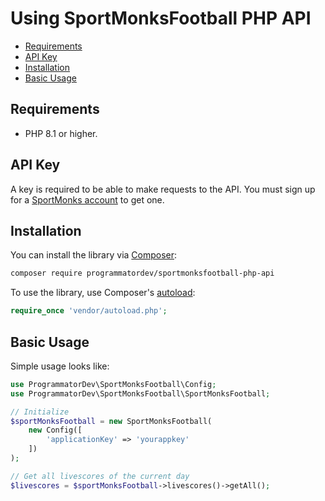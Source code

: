 # Using SportMonksFootball PHP API

- [Requirements](#requirements)
- [API Key](#api-key)
- [Installation](#installation)
- [Basic Usage](#basic-usage)

## Requirements

- PHP 8.1 or higher.

## API Key

A key is required to be able to make requests to the API.
You must sign up for a [SportMonks account](https://www.sportmonks.com/football-api/) to get one.

## Installation

You can install the library via [Composer](https://getcomposer.org/):

```bash
composer require programmatordev/sportmonksfootball-php-api
```

To use the library, use Composer's [autoload](https://getcomposer.org/doc/01-basic-usage.md#autoloading):

```php
require_once 'vendor/autoload.php';
```

## Basic Usage

Simple usage looks like:

```php
use ProgrammatorDev\SportMonksFootball\Config;
use ProgrammatorDev\SportMonksFootball\SportMonksFootball;

// Initialize
$sportMonksFootball = new SportMonksFootball(
    new Config([
        'applicationKey' => 'yourappkey'
    ])
);

// Get all livescores of the current day
$livescores = $sportMonksFootball->livescores()->getAll();
```
